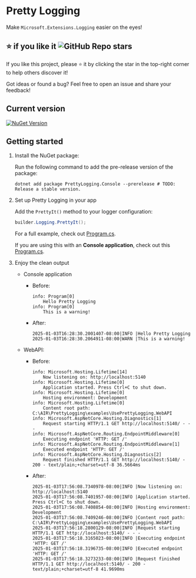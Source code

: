 # Pretty Logging

Make `Microsoft.Extensions.Logging` easier on the eyes!

## ⭐ if you like it ![GitHub Repo stars](https://img.shields.io/github/stars/xiaomi7732/PrettyLogging?style=plastic)

If you like this project, please ⭐️ it by clicking the star in the top-right corner to help others discover it!

Got ideas or found a bug? Feel free to open an issue and share your feedback!

## Current version

[![NuGet Version](https://img.shields.io/nuget/vpre/PrettyLogging.Console?style=flat)](https://www.nuget.org/packages/PrettyLogging.Console)

## Getting started

1. Install the NuGet package:

    Run the following command to add the pre-release version of the package:

    ```shell
    dotnet add package PrettyLogging.Console --prerelease # TODO: Release a stable version.
    ```

1. Set up Pretty Logging in your app

    Add the `PrettyIt()` method to your logger configuration:

    ```csharp
    builder.Logging.PrettyIt();
    ```

    For a full example, check out [Program.cs](./examples/UsePrettyLogging.WebAPI/Program.cs).

    If you are using this with an **Console application**, check out this [Program.cs](examples/UsePrettyLogging.Console/Program.cs).

1. Enjoy the clean output

    * Console application
        * Before:

            ```log
            info: Program[0]
                Hello Pretty Logging
            info: Program[0]
                This is a warning!
            ```

        * After:

            ```log
            2025-01-03T16:28:30.2001407-08:00|INFO |Hello Pretty Logging
            2025-01-03T16:28:30.2064911-08:00|WARN |This is a warning!
            ```

    * WebAPI:
        * Before:

            ```log
            info: Microsoft.Hosting.Lifetime[14]
                Now listening on: http://localhost:5140
            info: Microsoft.Hosting.Lifetime[0]
                Application started. Press Ctrl+C to shut down.
            info: Microsoft.Hosting.Lifetime[0]
                Hosting environment: Development
            info: Microsoft.Hosting.Lifetime[0]
                Content root path: C:\AIR\PrettyLogging\examples\UsePrettyLogging.WebAPI
            info: Microsoft.AspNetCore.Hosting.Diagnostics[1]
                Request starting HTTP/1.1 GET http://localhost:5140/ - - -
            info: Microsoft.AspNetCore.Routing.EndpointMiddleware[0]
                Executing endpoint 'HTTP: GET /'
            info: Microsoft.AspNetCore.Routing.EndpointMiddleware[1]
                Executed endpoint 'HTTP: GET /'
            info: Microsoft.AspNetCore.Hosting.Diagnostics[2]
                Request finished HTTP/1.1 GET http://localhost:5140/ - 200 - text/plain;+charset=utf-8 36.5664ms
            ```

        * After:

            ```log
            2025-01-03T17:56:08.7340978-08:00|INFO |Now listening on: http://localhost:5140
            2025-01-03T17:56:08.7401957-08:00|INFO |Application started. Press Ctrl+C to shut down.
            2025-01-03T17:56:08.7408854-08:00|INFO |Hosting environment: Development
            2025-01-03T17:56:08.7409246-08:00|INFO |Content root path: C:\AIR\PrettyLogging\examples\UsePrettyLogging.WebAPI
            2025-01-03T17:56:18.2800129-08:00|INFO |Request starting HTTP/1.1 GET http://localhost:5140/ - - -
            2025-01-03T17:56:18.3165023-08:00|INFO |Executing endpoint 'HTTP: GET /'
            2025-01-03T17:56:18.3196735-08:00|INFO |Executed endpoint 'HTTP: GET /'
            2025-01-03T17:56:18.3273233-08:00|INFO |Request finished HTTP/1.1 GET http://localhost:5140/ - 200 - text/plain;+charset=utf-8 41.9690ms
            ```
